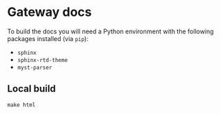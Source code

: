 # Gateway docs

To build the docs you will need a Python environment with the following packages installed (via `pip`):

- `sphinx`
- `sphinx-rtd-theme`
- `myst-parser`

## Local build

```
make html
```
